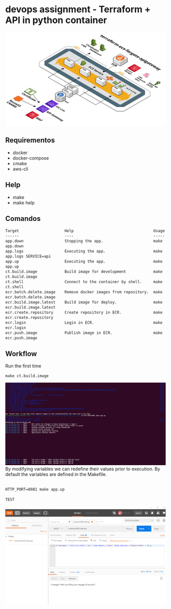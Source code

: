devops assignment - Terraform + API in python container
===============
![Diagrama](https://github.com/jcvergara90/devops-assignment/blob/main/imagenes/diagrama.png)



Requirementos
-------------
* docker
* docker-compose
* cmake
* aws-cli

Help
----
* make
* make help

Comandos
--------
```console
Target                    Help                                   Usage
------                    ----                                   -----
app.down                  Stopping the app.                      make app.down
app.logs                  Executing the app.                     make app.logs SERVICE=api
app.up                    Executing the app.                     make app.up
ct.build.image            Build image for development            make ct.build.image
ct.shell                  Connect to the container by shell.     make ct.shell
ecr.batch.delete.image    Remove docker images from repository.  make ecr.batch.delete.image
ecr.build.image.latest    Build image for deploy.                make ecr.build.image.latest
ecr.create.repository     Create repository in ECR.              make ecr.create.repository
ecr.login                 Login in ECR.                          make ecr.login
ecr.push.image            Publish image in ECR.                  make ecr.push.image
```

## Workflow

Run the first time
```
make ct.build.image
```
![upcontainer](https://github.com/jcvergara90/devops-assignment/blob/main/imagenes/up%20container%20.png)
By modifying variables we can redefine their values prior to execution. By default the variables are defined in the Makefile.
```

HTTP_PORT=8081 make app.up

TEST
```

![Test](https://github.com/jcvergara90/devops-assignment/blob/main/imagenes/postman.png)




```
